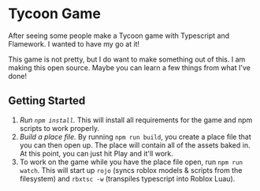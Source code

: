# Tycoon Game
After seeing some people make a Tycoon game with Typescript and Flamework. I wanted to have my go at it!

This game is not pretty, but I do want to make something out of this. I am making this open source. Maybe you can learn a few things from what I've done!

## Getting Started
 
 1. *Run `npm install`.* This will install all requirements for the game and npm scripts to work properly.
 2. *Build a place file.* By running `npm run build`, you create a place file that you can then open up. The place will contain all of the assets baked in. At this point, you can just hit Play and it'll work.
 3. To work on the game while you have the place file open, run `npm run watch`. This will start up `rojo` (syncs roblox models & scripts from the filesystem) and `rbxtsc -w` (transpiles typescript into Roblox Luau).
